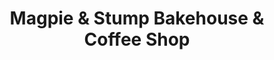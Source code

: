 ---
title: "Magpie & Stump Bakehouse & Coffee Shop"
url: /garfield/magpie-and-stump-bakehouse-and-coffee-shop/
shop: bakery
---